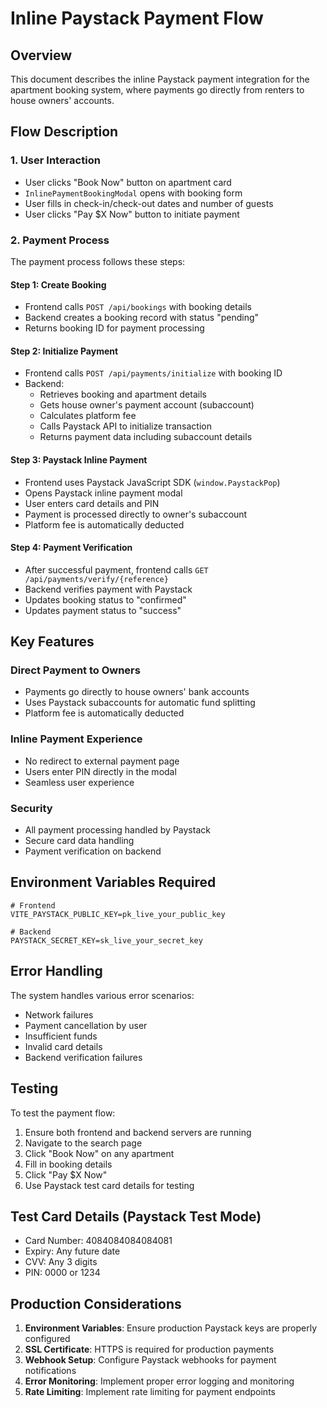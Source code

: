 # Inline Paystack Payment Flow

## Overview
This document describes the inline Paystack payment integration for the apartment booking system, where payments go directly from renters to house owners' accounts.

## Flow Description

### 1. User Interaction
- User clicks "Book Now" button on apartment card
- `InlinePaymentBookingModal` opens with booking form
- User fills in check-in/check-out dates and number of guests
- User clicks "Pay $X Now" button to initiate payment

### 2. Payment Process
The payment process follows these steps:

#### Step 1: Create Booking
- Frontend calls `POST /api/bookings` with booking details
- Backend creates a booking record with status "pending"
- Returns booking ID for payment processing

#### Step 2: Initialize Payment
- Frontend calls `POST /api/payments/initialize` with booking ID
- Backend:
  - Retrieves booking and apartment details
  - Gets house owner's payment account (subaccount)
  - Calculates platform fee
  - Calls Paystack API to initialize transaction
  - Returns payment data including subaccount details

#### Step 3: Paystack Inline Payment
- Frontend uses Paystack JavaScript SDK (`window.PaystackPop`)
- Opens Paystack inline payment modal
- User enters card details and PIN
- Payment is processed directly to owner's subaccount
- Platform fee is automatically deducted

#### Step 4: Payment Verification
- After successful payment, frontend calls `GET /api/payments/verify/{reference}`
- Backend verifies payment with Paystack
- Updates booking status to "confirmed"
- Updates payment status to "success"

## Key Features

### Direct Payment to Owners
- Payments go directly to house owners' bank accounts
- Uses Paystack subaccounts for automatic fund splitting
- Platform fee is automatically deducted

### Inline Payment Experience
- No redirect to external payment page
- Users enter PIN directly in the modal
- Seamless user experience

### Security
- All payment processing handled by Paystack
- Secure card data handling
- Payment verification on backend

## Environment Variables Required

```env
# Frontend
VITE_PAYSTACK_PUBLIC_KEY=pk_live_your_public_key

# Backend
PAYSTACK_SECRET_KEY=sk_live_your_secret_key
```

## Error Handling

The system handles various error scenarios:
- Network failures
- Payment cancellation by user
- Insufficient funds
- Invalid card details
- Backend verification failures

## Testing

To test the payment flow:
1. Ensure both frontend and backend servers are running
2. Navigate to the search page
3. Click "Book Now" on any apartment
4. Fill in booking details
5. Click "Pay $X Now"
6. Use Paystack test card details for testing

## Test Card Details (Paystack Test Mode)
- Card Number: 4084084084084081
- Expiry: Any future date
- CVV: Any 3 digits
- PIN: 0000 or 1234

## Production Considerations

1. **Environment Variables**: Ensure production Paystack keys are properly configured
2. **SSL Certificate**: HTTPS is required for production payments
3. **Webhook Setup**: Configure Paystack webhooks for payment notifications
4. **Error Monitoring**: Implement proper error logging and monitoring
5. **Rate Limiting**: Implement rate limiting for payment endpoints
